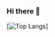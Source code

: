 ### Hi there 👋
[![Top Langs](https://github-readme-stats.vercel.app/api/top-langs/?username=ivonnerubio&exclude_repo=github-readme-stats,Python-DSA-Intro,flow-crm-tutorial,web-portfolio,API-Cerveza-Generator,Beer-Genereator,website,ivonnerubio.github.io,mis4397-stirred_quarantini-f20,Front-End-Development,MIS3371)]
<!--
**ivonnerubio/ivonnerubio** is a ✨ _special_ ✨ repository because its `README.md` (this file) appears on your GitHub profile.

Here are some ideas to get you started:

- 🔭 I’m currently working on ...
- 🌱 I’m currently learning ...
- 👯 I’m looking to collaborate on ...
- 🤔 I’m looking for help with ...
- 💬 Ask me about ...
- 📫 How to reach me: ...
- 😄 Pronouns: ...
- ⚡ Fun fact: ...
-->
